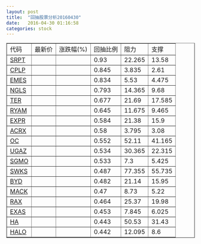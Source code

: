 ```yaml
---
layout: post
title:  "回抽股票分析20160430"
date:   2016-04-30 01:16:58
categories: stock
---
```

<script type="text/javascript">
var stockList = []
stockList.push('gb_srpt');
stockList.push('gb_cplp');
stockList.push('gb_emes');
stockList.push('gb_ngls');
stockList.push('gb_ter');
stockList.push('gb_ryam');
stockList.push('gb_expr');
stockList.push('gb_acrx');
stockList.push('gb_oc');
stockList.push('gb_ugaz');
stockList.push('gb_sgmo');
stockList.push('gb_swks');
stockList.push('gb_byd');
stockList.push('gb_mack');
stockList.push('gb_rax');
stockList.push('gb_exas');
stockList.push('gb_ha');
stockList.push('gb_halo');
</script>
<table border="1">
 <tr>
 <td>代码</td>
 <td>最新价</td>
 <td>涨跌幅(%)</td>
 <td>回抽比例</td>
 <td>阻力</td>
 <td>支撑</td>
</tr>
  <tr id="srpt">
  <td><a href="http://stock.finance.sina.com.cn/usstock/quotes/SRPT.html" target="_blank">SRPT</a></td><td></td><td></td><td>0.93</td><td>22.265</td><td>13.58</td></tr>
  <tr id="cplp">
  <td><a href="http://stock.finance.sina.com.cn/usstock/quotes/CPLP.html" target="_blank">CPLP</a></td><td></td><td></td><td>0.845</td><td>3.835</td><td>2.61</td></tr>
  <tr id="emes">
  <td><a href="http://stock.finance.sina.com.cn/usstock/quotes/EMES.html" target="_blank">EMES</a></td><td></td><td></td><td>0.834</td><td>5.53</td><td>4.475</td></tr>
  <tr id="ngls">
  <td><a href="http://stock.finance.sina.com.cn/usstock/quotes/NGLS.html" target="_blank">NGLS</a></td><td></td><td></td><td>0.793</td><td>14.365</td><td>9.68</td></tr>
  <tr id="ter">
  <td><a href="http://stock.finance.sina.com.cn/usstock/quotes/TER.html" target="_blank">TER</a></td><td></td><td></td><td>0.677</td><td>21.69</td><td>17.585</td></tr>
  <tr id="ryam">
  <td><a href="http://stock.finance.sina.com.cn/usstock/quotes/RYAM.html" target="_blank">RYAM</a></td><td></td><td></td><td>0.645</td><td>11.675</td><td>9.465</td></tr>
  <tr id="expr">
  <td><a href="http://stock.finance.sina.com.cn/usstock/quotes/EXPR.html" target="_blank">EXPR</a></td><td></td><td></td><td>0.584</td><td>21.38</td><td>15.9</td></tr>
  <tr id="acrx">
  <td><a href="http://stock.finance.sina.com.cn/usstock/quotes/ACRX.html" target="_blank">ACRX</a></td><td></td><td></td><td>0.58</td><td>3.795</td><td>3.08</td></tr>
  <tr id="oc">
  <td><a href="http://stock.finance.sina.com.cn/usstock/quotes/OC.html" target="_blank">OC</a></td><td></td><td></td><td>0.552</td><td>52.11</td><td>41.165</td></tr>
  <tr id="ugaz">
  <td><a href="http://stock.finance.sina.com.cn/usstock/quotes/UGAZ.html" target="_blank">UGAZ</a></td><td></td><td></td><td>0.534</td><td>30.365</td><td>22.315</td></tr>
  <tr id="sgmo">
  <td><a href="http://stock.finance.sina.com.cn/usstock/quotes/SGMO.html" target="_blank">SGMO</a></td><td></td><td></td><td>0.533</td><td>7.3</td><td>5.425</td></tr>
  <tr id="swks">
  <td><a href="http://stock.finance.sina.com.cn/usstock/quotes/SWKS.html" target="_blank">SWKS</a></td><td></td><td></td><td>0.487</td><td>77.355</td><td>55.735</td></tr>
  <tr id="byd">
  <td><a href="http://stock.finance.sina.com.cn/usstock/quotes/BYD.html" target="_blank">BYD</a></td><td></td><td></td><td>0.482</td><td>21.14</td><td>15.95</td></tr>
  <tr id="mack">
  <td><a href="http://stock.finance.sina.com.cn/usstock/quotes/MACK.html" target="_blank">MACK</a></td><td></td><td></td><td>0.47</td><td>8.73</td><td>5.22</td></tr>
  <tr id="rax">
  <td><a href="http://stock.finance.sina.com.cn/usstock/quotes/RAX.html" target="_blank">RAX</a></td><td></td><td></td><td>0.464</td><td>25.37</td><td>19.98</td></tr>
  <tr id="exas">
  <td><a href="http://stock.finance.sina.com.cn/usstock/quotes/EXAS.html" target="_blank">EXAS</a></td><td></td><td></td><td>0.453</td><td>7.845</td><td>6.025</td></tr>
  <tr id="ha">
  <td><a href="http://stock.finance.sina.com.cn/usstock/quotes/HA.html" target="_blank">HA</a></td><td></td><td></td><td>0.443</td><td>50.53</td><td>31.43</td></tr>
  <tr id="halo">
  <td><a href="http://stock.finance.sina.com.cn/usstock/quotes/HALO.html" target="_blank">HALO</a></td><td></td><td></td><td>0.442</td><td>12.095</td><td>8.6</td></tr>
</table>
